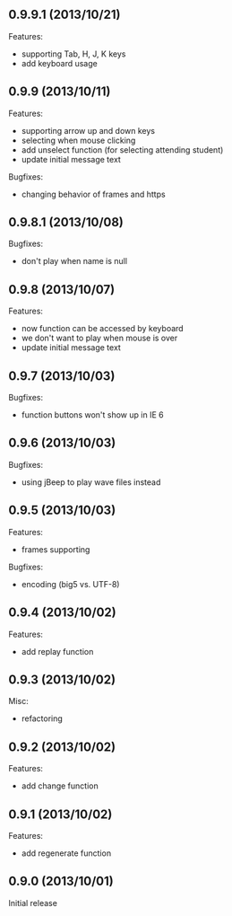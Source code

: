 ## 0.9.9.1 (2013/10/21)

Features:

  - supporting Tab, H, J, K keys
  - add keyboard usage

## 0.9.9 (2013/10/11)

Features:

  - supporting arrow up and down keys
  - selecting when mouse clicking
  - add unselect function (for selecting attending student)
  - update initial message text

Bugfixes:
  - changing behavior of frames and https

## 0.9.8.1 (2013/10/08)

Bugfixes:

  - don't play when name is null

## 0.9.8 (2013/10/07)

Features:

  - now function can be accessed by keyboard
  - we don't want to play when mouse is over
  - update initial message text

## 0.9.7 (2013/10/03)

Bugfixes:

  - function buttons won't show up in IE 6

## 0.9.6 (2013/10/03)

Bugfixes:

  - using jBeep to play wave files instead

## 0.9.5 (2013/10/03)

Features:

  - frames supporting

Bugfixes:

  - encoding (big5 vs. UTF-8)

## 0.9.4 (2013/10/02)

Features:

  - add replay function

## 0.9.3 (2013/10/02)

Misc:

  - refactoring

## 0.9.2 (2013/10/02)

Features:

  - add change function

## 0.9.1 (2013/10/02)

Features:

  - add regenerate function

## 0.9.0 (2013/10/01)

Initial release
